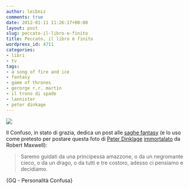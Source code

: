 ```yaml
---
author: leibniz
comments: true
date: 2012-01-11 11:26:17+00:00
layout: post
slug: peccato-il-libro-e-finito
title: Peccato, il libro è finito
wordpress_id: 4711
categories:
- libri
- tv
tags:
- a song of fire and ice
- fantasy
- game of thrones
- gerorge r.r. martin
- il trono di spade
- lannister
- peter dinkage
---
```


[![](http://www.gq.com/images/entertainment/2011/12/MOTY/peter-dinklage/peter-dinklage-lightbox-1.jpg)](http://www.gq.com/moty/2011/peter-dinklage-gq-men-of-the-year-issue)

Il Confuso, in stato di grazia, dedica un post alle [saghe fantasy](http://personalitaconfusa.net/2012/01/11/fantasy/) (e lo uso come pretesto per postare questa foto di [Peter Dinklage](http://it.wikipedia.org/wiki/Tyrion_Lannister#Trasposizione_televisiva) [immortalato](http://www.gq.com/moty/2011/peter-dinklage-gq-men-of-the-year-issue) da Robert Maxwell):


> Saremo guidati da una principessa amazzone, o da un negromante cieco, o da un drago, o da tutti e tre costoro, adesso ci pensiamo e decidiamo.


{GQ - Personalità Confusa}
